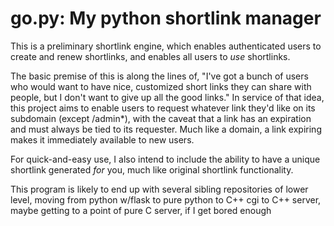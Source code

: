 # go.py: My python shortlink manager

This is a preliminary shortlink engine, which enables
authenticated users to create and renew shortlinks,
and enables all users to *use* shortlinks.

The basic premise of this is along the lines of,
"I've got a bunch of users who would want to have nice,
customized short links they can share with people, but
I don't want to give up all the good links."  In service
of that idea, this project aims to enable users to request
whatever link they'd like on its subdomain (except /admin\*),
with the caveat that a link has an expiration and must always
be tied to its requester.  Much like a domain, a link expiring
makes it immediately available to new users.

For quick-and-easy use, I also intend to include the ability
to have a unique shortlink generated *for* you, much like
original shortlink functionality.

This program is likely to end up with several sibling
repositories of lower level, moving from python w/flask
to pure python to C++ cgi to C++ server, maybe getting
to a point of pure C server, if I get bored enough
